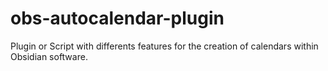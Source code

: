 # obs-autocalendar-plugin
Plugin or Script with differents features for the creation of calendars within Obsidian software.
